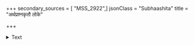 +++
secondary_sources = [ "MSS_2922",]
jsonClass = "Subhaashita"
title = "अर्थप्रश्नकृतौ लोके"

+++

<details><summary>Text</summary>

अर्थप्रश्नकृतौ लोके सुलभौ तौ गृहे गृहे।  
दाता चोत्तरदश्चैव दुर्लभौ पुरुषौ भुवि॥
</details>
